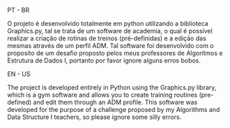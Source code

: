 PT - BR

O projeto é desenvolvido totalmente em python utilizando a biblioteca Graphics.py, tal se trata de um software de academia, o qual é possível realizar a criação de rotinas de treinos (pré-definidas) e a edição das mesmas através de um perfil ADM. Tal software foi desenvolvido com o proposito de um desafio proposto pelos meus professores de Algoritmos e Estrutura de Dados I, portanto por favor ignore alguns erros bobos.

EN - US

The project is developed entirely in Python using the Graphics.py library, which is a gym software and allows you to create training routines (pre-defined) and edit them through an ADM profile. This software was developed for the purpose of a challenge proposed by my Algorithms and Data Structure I teachers, so please ignore some silly errors.
